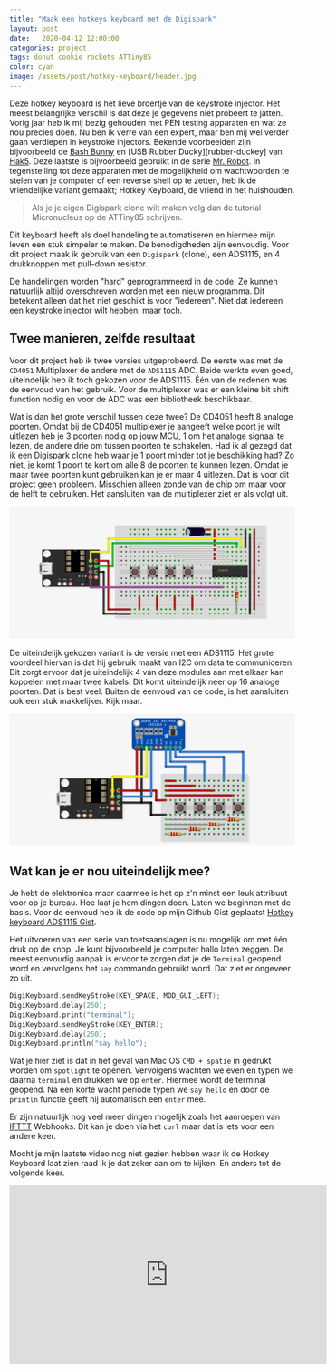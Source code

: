 ```yaml
---
title: "Maak een hotkeys keyboard met de Digispark"
layout: post
date:   2020-04-12 12:00:00
categories: project
tags: donut cookie rockets ATTiny85
color: cyan
image: /assets/post/hotkey-keyboard/header.jpg
---
```


Deze hotkey keyboard is het lieve broertje van de keystroke injector. Het meest belangrijke verschil is dat deze je
gegevens niet probeert te jatten. Vorig jaar heb ik mij bezig gehouden met PEN testing apparaten en wat ze nou precies
doen. Nu ben ik verre van een expert, maar ben mij wel verder gaan verdiepen in keystroke injectors. Bekende voorbeelden
zijn bijvoorbeeld de [Bash Bunny][bash-bunny] en [USB Rubber Ducky][rubber-duckey] van [Hak5][hak5]. Deze laatste is 
bijvoorbeeld gebruikt in de serie [Mr. Robot][mr-robot]. In tegenstelling tot deze apparaten met de mogelijkheid om 
wachtwoorden te stelen van je computer of een reverse shell op te zetten, heb ik de vriendelijke variant gemaakt; Hotkey
Keyboard, de vriend in het huishouden.

> Als je je eigen Digispark clone wilt maken volg dan de tutorial Micronucleus op de ATTiny85 schrijven.

Dit keyboard heeft als doel handeling te automatiseren en hiermee mijn leven een stuk simpeler te maken.
De benodigdheden zijn eenvoudig. Voor dit project maak ik gebruik van een `Digispark` (clone), een ADS1115, en 4
drukknoppen met pull-down resistor.

De handelingen worden "hard" geprogrammeerd in de code. Ze kunnen natuurlijk altijd overschreven worden met een nieuw
programma. Dit betekent alleen dat het niet geschikt is voor "iedereen". Niet dat iedereen een keystroke injector wilt
hebben, maar toch.

## Twee manieren, zelfde resultaat

Voor dit project heb ik twee versies uitgeprobeerd. De eerste was met de `CD4051` Multiplexer de andere met de `ADS1115`
ADC. Beide werkte even goed, uiteindelijk heb ik toch gekozen voor de ADS1115. Één van de redenen was de eenvoud van het
gebruik. Voor de multiplexer was er een kleine bit shift function nodig en voor de ADC was een bibliotheek beschikbaar.

Wat is dan het grote verschil tussen deze twee? De CD4051 heeft 8 analoge poorten. Omdat bij de CD4051 multiplexer je
aangeeft welke poort je wilt uitlezen heb je 3 poorten nodig op jouw MCU, 1 om het analoge signaal te lezen, de andere
drie om tussen poorten te schakelen. Had ik al gezegd dat ik een Digispark clone heb waar je 1 poort minder tot je
beschikking had? Zo niet, je komt 1 poort te kort om alle 8 de poorten te kunnen lezen. Omdat je maar twee poorten kunt
gebruiken kan je er maar 4 uitlezen. Dat is voor dit project geen probleem. Misschien alleen zonde van de chip om maar
voor de helft te gebruiken. Het aansluiten van de multiplexer ziet er als volgt uit.

![hotkey keyboard with cd4051 breadboard](/assets/post/hotkey-keyboard/Hotkey-Keyboard_CD4051_bb.jpg)

De uiteindelijk gekozen variant is de versie met een ADS1115. Het grote voordeel hiervan is dat hij gebruik maakt van
I2C om data te communiceren. Dit zorgt ervoor dat je uiteindelijk 4 van deze modules aan met elkaar kan koppelen met
maar twee kabels. Dit komt uiteindelijk neer op 16 analoge poorten. Dat is best veel. Buiten de eenvoud van de code, is
het aansluiten ook een stuk makkelijker. Kijk maar.

![hotkey keyboard with ADS1115 breadboard](/assets/post/hotkey-keyboard/Hotkey-Keyboard_bb.jpg)

## Wat kan je er nou uiteindelijk mee?

Je hebt de elektronica maar daarmee is het op z'n minst een leuk attribuut voor op je bureau. Hoe laat je hem dingen
doen. Laten we beginnen met de basis. Voor de eenvoud heb ik de code op mijn Github Gist geplaatst [Hotkey keyboard
ADS1115 Gist][ADS1115-gist].

Het uitvoeren van een serie van toetsaanslagen is nu mogelijk om met één druk op de knop. Je kunt bijvoorbeeld je
computer hallo laten zeggen. De meest eenvoudig aanpak is ervoor te zorgen dat je de `Terminal` geopend word en vervolgens
het `say` commando gebruikt word. Dat ziet er ongeveer zo uit.

```cpp
DigiKeyboard.sendKeyStroke(KEY_SPACE, MOD_GUI_LEFT);
DigiKeyboard.delay(250);
DigiKeyboard.print("terminal");
DigiKeyboard.sendKeyStroke(KEY_ENTER);
DigiKeyboard.delay(250);
DigiKeyboard.println("say hello");
```

Wat je hier ziet is dat in het geval van Mac OS `CMD + spatie` in gedrukt worden om `spotlight` te openen. Vervolgens
wachten we even en typen we daarna `terminal` en drukken we op `enter`. Hiermee wordt de terminal geopend. Na een korte
wacht periode typen we `say hello` en door de `println` functie geeft hij automatisch een `enter` mee.

Er zijn natuurlijk nog veel meer dingen mogelijk zoals het aanroepen van [IFTTT][ifttt] Webhooks. Dit kan
je doen via het `curl` maar dat is iets voor een andere keer.

Mocht je mijn laatste video nog niet gezien hebben waar ik de Hotkey Keyboard laat zien raad ik je dat zeker aan om te
kijken. En anders tot de volgende keer.

[bash-bunny]: https://shop.hak5.org/products/bash-bunny
[rubber-ducky]: https://shop.hak5.org/collections/physical-access/products/usb-rubber-ducky-deluxe
[hak5]: https://shop.hak5.org/
[mr-robot]: https://www.hak5.org/blog/15-second-password-hack-mr-robot-style
[ADS1115-gist]: https://gist.github.com/robotjoosen/505a3f32c91e67c0bf71fe3ee3ea6126
[ifttt]: https://ifttt.com/

<div class="post__video--container">
    <iframe width="560" height="315" src="https://youtube.com/embed/ci4wRP0_cw0" frameborder="0" allow="accelerometer; autoplay; encrypted-media; gyroscope; picture-in-picture" allowfullscreen=""></iframe>
</div>